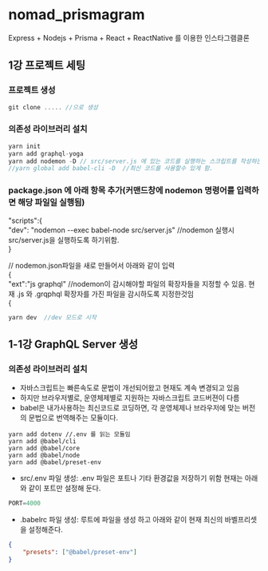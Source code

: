 # nomad_prismagram
Express + Nodejs + Prisma + React + ReactNative  를 이용한 인스타그램클론

## 1강 프로젝트 세팅

### 프로젝트 생성
```js
git clone ..... //으로 생성

```

### 의존성 라이브러리 설치  
```js
yarn init
yarn add graphql-yoga
yarn add nodemon -D // src/server.js 에 있는 코드를 실행하는 스크립트를 작성하는데 필요함. -D 는 개발자모드로 설치함/ 배포시에는 포함안됨
//yarn global add babel-cli -D  //최신 코드를 사용할수 있게 함.
```
  
### package.json 에 아래 항목 추가(커맨드창에 nodemon 명령어를 입력하면 해당 파일일 실행됨)  
 
 "scripts":{  
    "dev": "nodemon --exec babel-node src/server.js" //nodemon 실행시 src/server.js을 실행하도록 하기위함.  
  }  

 // nodemon.json파일을 새로 만들어서 아래와 같이 입력   
{  
    "ext":"js graphql" //nodemon이 감시해야할 파일의 확장자들을 지정할 수 있음. 현재 .js 와 .grqphql 확장자를 가진 파일을 감시하도록 지정한것임  
{

 
```js
yarn dev  //dev 모드로 시작
```  

## 1-1강 GraphQL Server 생성  

### 의존성 라이브러리 설치  
- 자바스크립트는 빠른속도로 문법이 개선되어왔고 현재도 계속 변경되고 있음
- 하지만 브라우저별로, 운영체제별로 지원하는 자바스크립트 코드버젼이 다름
- babel은 내가사용하는 최신코드로 코딩하면, 각 운영체제나 브라우저에 맞는 버전의 문법으로 번역해주는 모듈이다.  
```JS
yarn add dotenv //.env 를 읽는 모듈임  
yarn add @babel/cli
yarn add @babel/core
yarn add @babel/node
yarn add @babel/preset-env

```
- src/.env 파일 생성: .env 파일은 포트나 기타 환경값을 저장하기 위함 현재는 아래와 같이 포트만 설정해 둔다.  

```js
PORT=4000
```  

- .babelrc 파일 생성: 루트에 파일을 생성 하고 아래와 같이 현재 최신의 바벨프리셋을 설정해준다.  
```json
{ 
    "presets": ["@babel/preset-env"] 
} 
```  


